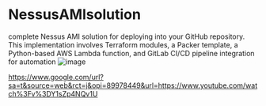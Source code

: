 # NessusAMIsolution
complete Nessus AMI solution for deploying into your GitHub repository. This implementation involves Terraform modules, a Packer template, a Python-based AWS Lambda function, and GitLab CI/CD pipeline integration for automation
![image](https://github.com/user-attachments/assets/3ff68969-ef9e-48d9-abc3-f444fe7668db)



https://www.google.com/url?sa=t&source=web&rct=j&opi=89978449&url=https://www.youtube.com/watch%3Fv%3DY1sZp4NQv1U
